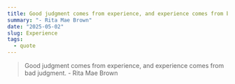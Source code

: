 ```yaml
---
title: Good judgment comes from experience, and experience comes from bad judgment.
summary: "- Rita Mae Brown"
date: "2025-05-02"
slug: Experience
tags:
  - quote
---
```


> Good judgment comes from experience, and experience comes from bad judgment. - Rita Mae Brown
